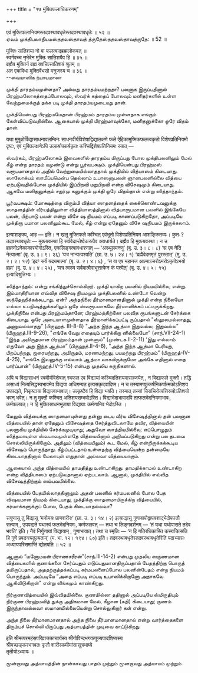 +++
title = "१७ मुक्तिफलाधिकरणम्"

+++

एवं मुक्तिफलानियमस्तदवस्थावधृतेस्तदवस्थावधृतेः ॥ ५२ ॥  
ஏவம் முக்திபலாநியமஸ்ததவஸ்தாவத் த்ருதேஸ்ததவஸ்தாவத்ருதே: ॥ 52 ॥

मुक्तिः सातिशया नो वा फलत्वाद्ब्रह्मलोकवत् ॥  
स्वर्गवच्च नृभेदेन मुक्तिः सातिशयैव हि ॥ ३५ ॥  
ब्रह्मैव मुक्तिर्न ब्रह्म क्वचित्सातिशयं श्रुतम् ॥  
अत एकविधा मुक्तिर्वेधसो मनुजस्य च ॥ ३६ ॥  
--வையாஸிக ந்யாயமாலா

முக்தி தாரதம்யமுள்ளதா? அல்லது தாரதம்யமற்றதா? பலனாக இருப்பதினால்
பிரஹ்மலோகத்தைப்போலவும், ஸ்வர்க் கத்தைப் போலவும் மனிதர்களில் உள்ள
வேற்றுமைக்குத் தக்க படி முக்தி தாரதம்யமுடையது தான்.

முக்தியென்பது பிரஹ்மமேதான் பிரஹ்மம் தாரதம்ய முள்ளதாக எங்கும்
கேள்விப்படுவதில்லை. ஆகையால் முக்தி பிரஹ்மாவுக்கோ, மனிதனுக்கோ ஒரே விதம்
தான்.

यथा मुमुक्षोर्विद्यासाधनावलम्बिनः साधनवीर्यविशेषाद्विद्यालक्षणे फले
ऐहिकामुष्मिकफलत्वकृतो विशेषप्रतिनियमो दृष्टः, एवं मुक्तिलक्षणेऽपि
उत्कर्षापकर्षकृतः कश्चिद्विशेषप्रतिनियमः स्यात् —

ஸ்வர்கம், பிரஹ்மலோகம் இவைகளில் தாரதம்ய மிருப்பது போல முக்திபலனிலும் மேல்
கீழ் என்ற தாரதம் யமுண்டு என்று பூர்வபக்ஷம். முக்தியென்பது பிரஹ்மஸ்
வரூபமானதால் அதில் வேற்றுமையில்லாததால் முக்தியில் வித்யாஸம் கிடையாது.
ஸாலோக்யம் ஸாமீப்யமென்ப தெல்லாம் உபாஸனாபலன் ஞானபலனில்லை வித்யை
ஏற்படுவதில்போல முக்தியில் இப்பிறவி மறுபிறவி என்ற விசேஷமும் கிடையாது.
ஆகவே மனிதனுக்கும் சதுர்மு கனுக்கும் முக்தி ஒரே விதம்தான் என்று
ஸித்தாந்தம்.

பூர்வபக்ஷம்: மோக்ஷத்தை விரும்பி வித்யா ஸாதனத்தைக் கைக்கொண்டவனுக்கு
ஸாதனத்தின் வீர்யத்திலுள்ள வித்தியாஸத்தினால் வித்யாரூபமான பலனில் இங்கேயே
பலன், பிற்பாடு பலன் என்று விசே ஷ நியமம் எப்படி காணப்படுகிறதோ, அப்படியே
முக்திரூ பமான பலனிலும்கூட மேல், கீழ் என்று ஏதேனும் விசே ஷநியமம்
இருக்கலாம்.

इत्याशङ्क्य, आह — इति। न खलु मुक्तिफले कश्चित् एवंभूतो विशेषप्रतिनियम
आशङ्कितव्यः। कुतः ? तदवस्थावधृतेः — मुक्त्यवस्था हि
सर्ववेदान्तेष्वेकरूपैव अवधार्यते। ब्रह्मैव हि मुक्त्यवस्था। न च
ब्रह्मणोऽनेकाकारयोगोऽस्ति, एकलिङ्गत्वावधारणात् — ‘अस्थूलमनणु’ (बृ. उ.
३। ८। ८) ‘स एष नेति नेत्यात्मा’ (बृ. उ. ३। ९। २६) ‘यत्र
नान्यत्पश्यति’ (छा. उ. ७। २४। १) ‘ब्रह्मैवेदममृतं पुरस्तात्’ (मु. उ.
२। २। १२) ‘इदꣳ सर्वं यदयमात्मा’ (बृ. उ. २। ४। ६) , ‘स वा एष महानज
आत्माऽजरोऽमरोऽमृतोऽभयो ब्रह्म’ (बृ. उ. ४। ४। २५) , ‘यत्र त्वस्य
सर्वमात्मैवाभूत्तत्केन कं पश्येत्’ (बृ. उ. ४। ५। १५) इत्यादिश्रुतिभ्यः
।

ஸித்தாந்தம்: என்று சங்கித்துச்சொல்கிறார். முக்தி யாகிற பலனில்
நியமமில்லை, என்று. இம்மாதிரியான எவ்வித விசேஷ நியமமும் முக்திபலனில் உண்டோ
வென்று ஸந்தேஹிக்கக்கூடாது. ஏன்? அந்தநிலை தீர்மானமானதினால் முக்தி என்ற
நிலையோ எல்லா உபநிஷத்துக்களிலும் ஒரே ஸ்வரூபமாகவே தீர்மானிக்கப்
பட்டிருக்கிறது. முக்திநிலை என்பது பிரஹ்மம்தானே; பிரஹ்மத்திற்கோ பலவித
ரூபங்களுடன் சேர்க்கை கிடையாது. ஒரே அடையாளமுள்ளதாக தீர்மானிக்கப்பட்டி
ருப்பதால் "ஸ்தூலமல்லாதது, அணுவல்லாதது” (பிருஹத். III-8-8) "அந்த இந்த
ஆத்மா இதுவல்ல, இதுவல்ல” (பிருஹத்.III-9-26), "எங்கே வேறு எதையும்
பார்க்கிறா னில்லையோ" (சாந்.VII-24-1) "இந்த அமிருதமான பிரஹ்மம்தான்
முன்னால்” (முண்டக.II-2-11) ‘இது எல்லாம் எதுவோ அது இந்த ஆத்மா”
(பிருஹத்.II-4-6), "அந்த இந்த ஆத்மா பெரியது, பிறப்பற்றது, ஜரையற்றது,
அமிருதம், மரணமற்றது, பயமற்றது பிரஹ்மம்” (பிருஹத்-IV-4-25), "எங்கே
இவனுக்கு எல்லாம் ஆத்மா வாகயிருக்குமோ அங்கே எதினால் எதை பார்ப்பான்"
(பிருஹத்.IV-5-15) என்பது முதலிய சுருதிகளால்.

अपि च विद्यासाधनं स्ववीर्यविशेषात् स्वफल एव विद्यायां
कञ्चिदतिशयमासञ्जयेत् , न विद्याफले मुक्तौ। तद्धि असाध्यं
नित्यसिद्धस्वभावमेव विद्यया अधिगम्यत इत्यसकृदवादिष्म। न च
तस्यामप्युत्कर्षनिकर्षात्मकोऽतिशय उपपद्यते, निकृष्टाया
विद्यात्वाभावात्। उत्कृष्टैव हि विद्या भवति। तस्मात् तस्यां
चिराचिरोत्पत्तिरूपोऽतिशयो भवन् भवेत्। न तु मुक्तौ कश्चित्
अतिशयसम्भवोऽस्ति। विद्याभेदाभावादपि तत्फलभेदनियमाभावः, कर्मफलवत्। न हि
मुक्तिसाधनभूताया विद्यायाः कर्मणामिव भेदोऽस्ति ।

மேலும் வித்யைக்கு ஸாதனமாயுள்ளது தன்னு டைய வீர்ய விசேஷத்தினால் தன் பலனான
வித்யையில் தான் ஏதேனும் விசேஷத்தை சேர்த்துவிடலாமே தவிர, வித்யையின்
பலனாகிய முக்தியில் சேர்க்கமுடியாது; அதுவோ ஸாத்தியமில்லை; எப்பொழுதும்
ஸித்தமாயுள்ள ஸ்வபாவமுள்ளதே வித்யையினால் அறியப்படுகிறது என்று பல தடவை
சொல்லியிருக்கிறோம். அதிலும் (வித்யையிலும்) கூட மேல், கீழ்
என்றிருக்கக்கூடிய விசேஷம் பொருந்தாது. கீழ்ப்பட்டதாய் உள்ளதற்கு
வித்யையென்ற தன்மையே கிடையாததினால் மேலாயுள் ளதுதான் அல்லவா வித்யையாகும்.

ஆகையால் அந்த வித்யையில் தாமதித்து உண்டாகிறது. தாமதிக்காமல் உண்டாகிற என்ற
வித்தியாஸம் ஏற்படுவதானால் ஏற்படலாம். ஆனால், முக்தியில் எவ்வித
விசேஷத்திற்கும் ஸம்பவமில்லை.

வித்யையில் பேதமில்லாததினாலும் அதன் பலனில் கர்மபலனில் போல பேத விஷயமான
நியமம் கிடையாது, முக்திக்கு ஸாதனமாயிருக்கிற வித்யையில், கர்மாக்களுக்குப்
போல, பேதம் கிடையாதல்லவா?

सगुणासु तु विद्यासु ‘मनोमयः प्राणशरीरः’ (छा. उ. ३। १४। २) इत्याद्यासु
गुणावापोद्वापवशाद्भेदोपपत्तौ सत्याम् , उपपद्यते यथास्वं फलभेदनियमः,
कर्मफलवत् — तथा च लिङ्गदर्शनम् — ‘तं यथा यथोपासते तदेव भवति’ इति। नैवं
निर्गुणायां विद्यायाम् , गुणाभावात्। तथा च स्मृतिः — ‘न हि गतिरधिकास्ति
कस्यचित्सति हि गुणे प्रवदन्त्यतुल्यताम्’ (म. भा. १२। १९४। ६०) इति।
तदवस्थावधृतेस्तदवस्थावधृतेरिति पदाभ्यासः अध्यायपरिसमाप्तिं द्योतयति ॥ ५२
॥

ஆனால் “மனோமயன் பிராணசரீரன்”(சாந்.III-14-2) என்பது முதலிய ஸகுணமான
வித்யைகளில் குணங்களை சேர்ப்பதும் எடுப்பதுமானதிருப்பதால் பேதத்திற்கு
பொருத் தமிருப்பதால், அததற்குத்தக்கப்படி கர்மபலனைப்போல பலனின்பேதம் என்ற
நியமம் பொருந்தும். அப்படியே “அதை எப்படி எப்படி உபாஸிக்கிறானோ அதாகவே
ஆகிவிடுகிறான்" என்று லிங்கமும் காண்கிறது.

நிர்குணவித்யையில் இவ்விதமில்லை. குணமில்லா ததினால் அப்படியே ஸ்மிருதியும்
நிர்குண பிரஹ்மவித் துக்கு அதிகமான மேல், கீழான (கதி) கிடையாது; குணம்
இருந்தாலல்லவா ஸமானமில்லையென்று சொல்லுகிறார் கள் என்று.

அந்த நிலை தீர்மானமானதால் அந்த நிலை தீர்மானமானதால் என்று வார்த்தைகளை
திரும்பச் சொல்லி யிருப்பது அத்யாயத்தின் முடிவை காட்டுகிறது.

इति श्रीमत्परमहंसपरिव्राजकाचार्यस्य श्रीगोविन्दभगवत्पूज्यपादशिष्यस्य  
श्रीमच्छङ्करभगवतः कृतौ शारीरकमीमांसासूत्रभाष्ये  
तृतीयोऽध्यायः ॥

மூன்றாவது அத்யாயத்தின் நான்காவது பாதம் முற்றும் மூனறாவது அத்யாயம்
முற்றும்